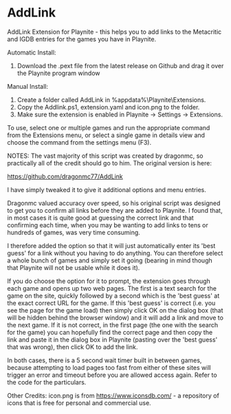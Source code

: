 # AddLink
AddLink Extension for Playnite - this helps you to add links to the Metacritic and IGDB entries for the games you have in Playnite.

Automatic Install:
1. Download the .pext file from the latest release on Github and drag it over the Playnite program window

Manual Install:
1. Create a folder called AddLink in %appdata%\Playnite\Extensions.
2. Copy the Addlink.ps1, extension.yaml and icon.png to the folder.
3. Make sure the extension is enabled in Playnite -> Settings -> Extensions.

To use, select one or multiple games and run the appropriate command from the Extensions menu, or select a single game in details view and choose the command from the settings menu (F3).

NOTES:
The vast majority of this script was created by dragonmc, so practically all of the credit should go to him. The original version is here:

https://github.com/dragonmc77/AddLink

I have simply tweaked it to give it additional options and menu entries.

Dragonmc valued accuracy over speed, so his original script was designed to get you to confirm all links before they are added to Playnite. I found that, in most cases it is quite good at guessing the correct link and that confirming each time, when you may be wanting to add links to tens or hundreds of games, was very time consuming.

I therefore added the option so that it will just automatically enter its 'best guess' for a link without you having to do anything. You can therefore select a whole bunch of games and simply set it going (bearing in mind though that Playnite will not be usable while it does it).

If you do choose the option for it to prompt, the extension goes through each game and opens up two web pages. The first is a text search for the game on the site, quickly followed by a second which is the 'best guess' at the exact correct URL for the game. If this 'best guess' is correct (i.e. you see the page for the game load) then simply click OK on the dialog box (that will be hidden behind the browser window) and it will add a link and move to the next game. If it is not correct, in the first page (the one with the search for the game) you can hopefully find the correct page and then copy the link and paste it in the dialog box in Playnite (pasting over the 'best guess' that was wrong), then click OK to add the link.

In both cases, there is a 5 second wait timer built in between games, because attempting to load pages too fast from either of these sites will trigger an error and timeout before you are allowed access again. Refer to the code for the particulars.

Other Credits: icon.png is from https://www.iconsdb.com/ - a repository of icons that is free for personal and commercial use.
